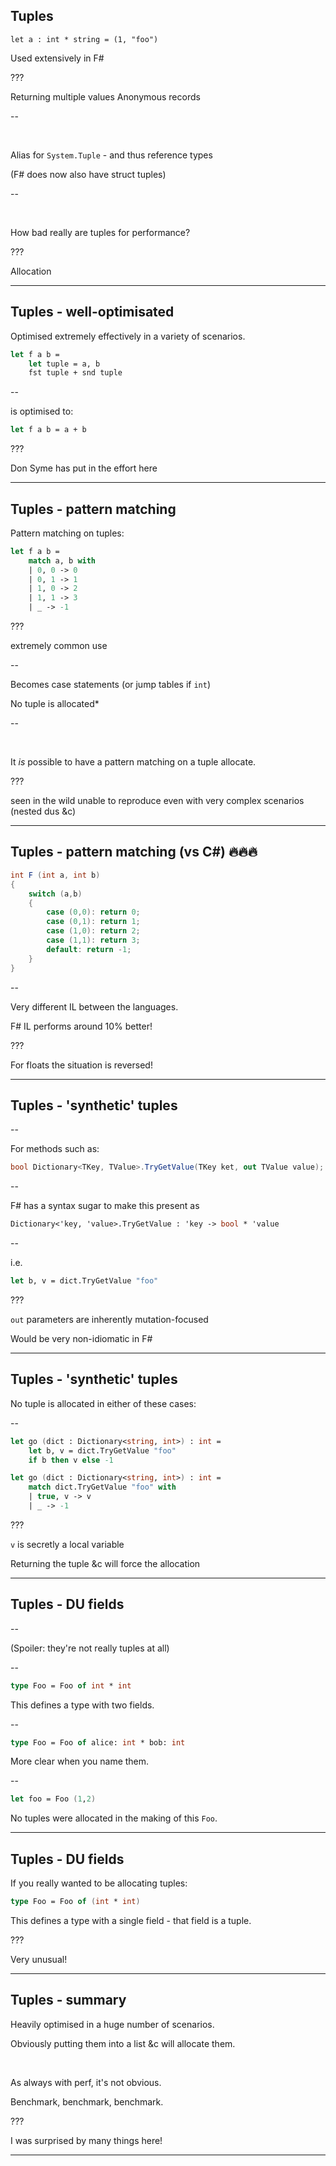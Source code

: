 
## Tuples

```
let a : int * string = (1, "foo")
```

Used extensively in F\#

???

Returning multiple values
Anonymous records

--

&nbsp;

Alias for `System.Tuple` - and thus reference types

(F\# does now also have struct tuples)

--

&nbsp;

How bad really are tuples for performance?

???

Allocation

---

## Tuples - well-optimisated

Optimised extremely effectively in a variety of scenarios.

```fsharp
let f a b =
    let tuple = a, b
    fst tuple + snd tuple
```

--

is optimised to:

```fsharp
let f a b = a + b
```

???

Don Syme has put in the effort here

---

## Tuples - pattern matching

Pattern matching on tuples:

```fsharp
let f a b =
    match a, b with
    | 0, 0 -> 0
    | 0, 1 -> 1
    | 1, 0 -> 2
    | 1, 1 -> 3
    | _ -> -1
```

???

extremely common use

--

Becomes case statements (or jump tables if `int`)

No tuple is allocated*

--

&nbsp;

It _is_ possible to have a pattern matching on a tuple allocate.

???

seen in the wild
unable to reproduce
even with very complex scenarios (nested dus &c)

---

## Tuples - pattern matching (vs C\#) 🔥🔥🔥

```csharp
int F (int a, int b)
{
    switch (a,b)
    {
        case (0,0): return 0;
        case (0,1): return 1;
        case (1,0): return 2;
        case (1,1): return 3;
        default: return -1;
    }
}
```

--

Very different IL between the languages.

F\# IL performs around 10% better!

???

For floats the situation is reversed!

---

## Tuples - 'synthetic' tuples

--

For methods such as:

```csharp
bool Dictionary<TKey, TValue>.TryGetValue(TKey ket, out TValue value);
```

--

F\# has a syntax sugar to make this present as

```fsharp
Dictionary<'key, 'value>.TryGetValue : 'key -> bool * 'value
```

--

i.e.

```fsharp
let b, v = dict.TryGetValue "foo"
```

???

`out` parameters are inherently mutation-focused

Would be very non-idiomatic in F\#

---

## Tuples - 'synthetic' tuples

No tuple is allocated in either of these cases:

--

```fsharp
let go (dict : Dictionary<string, int>) : int =
    let b, v = dict.TryGetValue "foo"
    if b then v else -1
```

```fsharp
let go (dict : Dictionary<string, int>) : int =
    match dict.TryGetValue "foo" with
    | true, v -> v
    | _ -> -1
```

???

`v` is secretly a local variable

Returning the tuple &c will force the allocation

---

## Tuples - DU fields

--

(Spoiler: they're not really tuples at all)

--

```fsharp
type Foo = Foo of int * int
```

This defines a type with two fields.

--

```fsharp
type Foo = Foo of alice: int * bob: int
```

More clear when you name them.

--

```fsharp
let foo = Foo (1,2)
```

No tuples were allocated in the making of this `Foo`.

---

## Tuples - DU fields

If you really wanted to be allocating tuples:

```fsharp
type Foo = Foo of (int * int)
```

This defines a type with a single field - that field is a tuple.

???

Very unusual!

---

## Tuples - summary

Heavily optimised in a huge number of scenarios.

Obviously putting them into a list &c will allocate them.

&nbsp;

As always with perf, it's not obvious.

Benchmark, benchmark, benchmark.

???

I was surprised by many things here!

---
